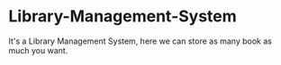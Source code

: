 # Library-Management-System
It's a Library Management System, here we can store as many book as much you want. 

